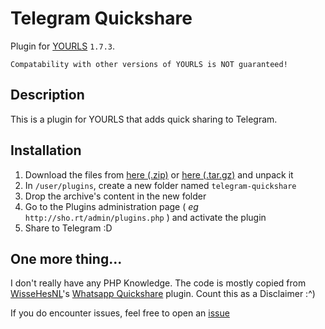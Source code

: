 Telegram Quickshare
====================

Plugin for [YOURLS](http://yourls.org) `1.7.3`.

`Compatability with other versions of YOURLS is NOT guaranteed!`

Description
-----------
This is a plugin for YOURLS that adds quick sharing to Telegram.

Installation
------------
1. Download the files from [here (.zip)](https://git.colinshark.de/ColinShark/yourls_tg-quickshare/archive/master.zip) or [here (.tar.gz)](https://git.colinshark.de/ColinShark/yourls_tg-quickshare/archive/master.tar.gz) and unpack it
2. In `/user/plugins`, create a new folder named `telegram-quickshare`
3. Drop the archive's content in the new folder
4. Go to the Plugins administration page ( *eg* `http://sho.rt/admin/plugins.php` ) and activate the plugin
5. Share to Telegram :D

One more thing...
-----------------
I don't really have any PHP Knowledge. The code is mostly copied from [WisseHesNL](https://github.com/WisseHesNL)'s [Whatsapp Quickshare](https://github.com/WisseHesNL/Whatsapp-quickshare) plugin.
Count this as a Disclaimer :^)

If you do encounter issues, feel free to open an [issue](https://github.com/ColinTheShark/YOURLS_tg-quickshare/issues/new)
